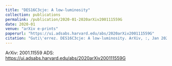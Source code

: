 ```yaml
---
title: "DES16C3cje: A low-luminosity"
collection: publications
permalink: /publication/2020-01-2020arXiv200111559G
date: 2020-01
venue: "arXiv e-prints"
paperurl: "https://ui.adsabs.harvard.edu/abs/2020arXiv200111559G"
citation: "Guti\'errez. DES16C3cje: A low-luminosity. ArXiv, :, Jan 2020"
---
```


ArXiv: 2001.11559
ADS: https://ui.adsabs.harvard.edu/abs/2020arXiv200111559G
